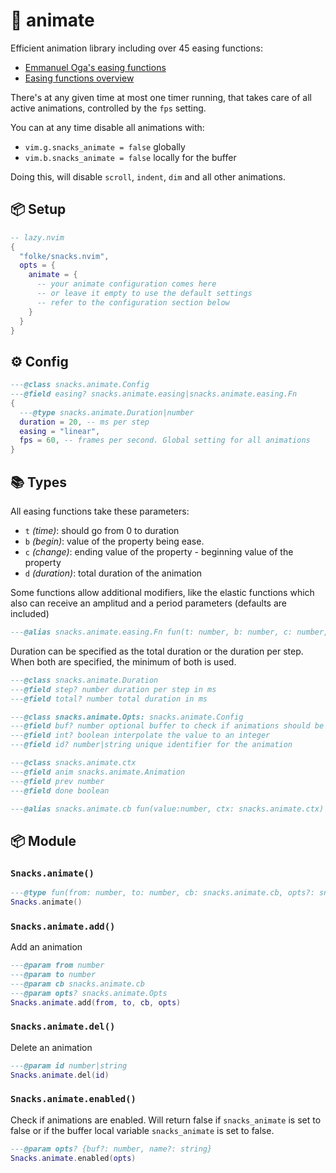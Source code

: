 # 🍿 animate

Efficient animation library including over 45 easing functions:

- [Emmanuel Oga's easing functions](https://github.com/EmmanuelOga/easing)
- [Easing functions overview](https://github.com/kikito/tween.lua?tab=readme-ov-file#easing-functions)

There's at any given time at most one timer running, that takes
care of all active animations, controlled by the `fps` setting.

You can at any time disable all animations with:

- `vim.g.snacks_animate = false` globally
- `vim.b.snacks_animate = false` locally for the buffer

Doing this, will disable `scroll`, `indent`, `dim` and all other animations.

<!-- docgen -->

## 📦 Setup

```lua
-- lazy.nvim
{
  "folke/snacks.nvim",
  opts = {
    animate = {
      -- your animate configuration comes here
      -- or leave it empty to use the default settings
      -- refer to the configuration section below
    }
  }
}
```

## ⚙️ Config

```lua
---@class snacks.animate.Config
---@field easing? snacks.animate.easing|snacks.animate.easing.Fn
{
  ---@type snacks.animate.Duration|number
  duration = 20, -- ms per step
  easing = "linear",
  fps = 60, -- frames per second. Global setting for all animations
}
```

## 📚 Types

All easing functions take these parameters:

* `t` _(time)_: should go from 0 to duration
* `b` _(begin)_: value of the property being ease.
* `c` _(change)_: ending value of the property - beginning value of the property
* `d` _(duration)_: total duration of the animation

Some functions allow additional modifiers, like the elastic functions
which also can receive an amplitud and a period parameters (defaults
are included)

```lua
---@alias snacks.animate.easing.Fn fun(t: number, b: number, c: number, d: number): number
```

Duration can be specified as the total duration or the duration per step.
When both are specified, the minimum of both is used.

```lua
---@class snacks.animate.Duration
---@field step? number duration per step in ms
---@field total? number total duration in ms
```

```lua
---@class snacks.animate.Opts: snacks.animate.Config
---@field buf? number optional buffer to check if animations should be enabled
---@field int? boolean interpolate the value to an integer
---@field id? number|string unique identifier for the animation
```

```lua
---@class snacks.animate.ctx
---@field anim snacks.animate.Animation
---@field prev number
---@field done boolean
```

```lua
---@alias snacks.animate.cb fun(value:number, ctx: snacks.animate.ctx)
```

## 📦 Module

### `Snacks.animate()`

```lua
---@type fun(from: number, to: number, cb: snacks.animate.cb, opts?: snacks.animate.Opts): snacks.animate.Animation
Snacks.animate()
```

### `Snacks.animate.add()`

Add an animation

```lua
---@param from number
---@param to number
---@param cb snacks.animate.cb
---@param opts? snacks.animate.Opts
Snacks.animate.add(from, to, cb, opts)
```

### `Snacks.animate.del()`

Delete an animation

```lua
---@param id number|string
Snacks.animate.del(id)
```

### `Snacks.animate.enabled()`

Check if animations are enabled.
Will return false if `snacks_animate` is set to false or if the buffer
local variable `snacks_animate` is set to false.

```lua
---@param opts? {buf?: number, name?: string}
Snacks.animate.enabled(opts)
```
